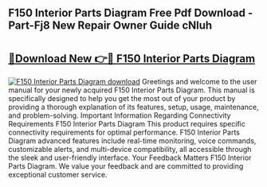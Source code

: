 ## F150 Interior Parts Diagram Free Pdf Download - Part-Fj8 New Repair Owner Guide cNluh

# <h2><a href="http://dfsgvb6.blite.top/?on=F150+Interior+Parts+Diagram">🔗Download New 👉🔴 F150 Interior Parts Diagram</a></h2>

[![F150 Interior Parts Diagram download](https://i.imgur.com/lujVjoI.png)](http://dfsgvb6.blite.top/?on=F150+Interior+Parts+Diagram)
Greetings and welcome to the user manual for your newly acquired F150 Interior Parts Diagram. This manual is specifically designed to help you get the most out of your product by providing a thorough explanation of its features, setup, usage, maintenance, and problem-solving. Important Information Regarding Connectivity Requirements F150 Interior Parts Diagram This product requires specific connectivity requirements for optimal performance. F150 Interior Parts Diagram advanced features include real-time monitoring, voice commands, customizable alerts, and multi-device compatibility, all accessible through the sleek and user-friendly interface. Your Feedback Matters F150 Interior Parts Diagram. We value your feedback and are committed to providing exceptional customer service.
